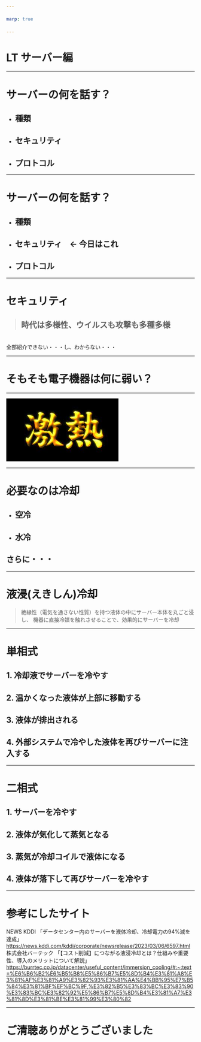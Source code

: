 ```yaml
---

marp: true

---
```


# LT サーバー編

---

# サーバーの何を話す？
- ## 種類
- ## セキュリティ
- ## プロトコル

---

# サーバーの何を話す？
- ## 種類
- ## セキュリティ　← 今日はこれ
- ## プロトコル

---

# セキュリティ
> ## 時代は多様性、ウイルスも攻撃も多種多様
<br>全部紹介できない・・・し、わからない・・・

---

# そもそも電子機器は何に弱い？

---

![bg](fig/gekiatu.jpeg)

---

# 必要なのは**冷却**
- ## 空冷
- ## 水冷
## さらに・・・
---

# **液浸(えきしん)冷却**
>  絶縁性（電気を通さない性質）を持つ液体の中にサーバー本体を丸ごと浸し、
 機器に直接冷媒を触れさせることで、効果的にサーバーを冷却

---

# 単相式
## 1. 冷却液でサーバーを冷やす
## 2. 温かくなった液体が上部に移動する
## 3. 液体が排出される
## 4. 外部システムで冷やした液体を再びサーバーに注入する

---

# 二相式
## 1. サーバーを冷やす
## 2. 液体が気化して蒸気となる
## 3. 蒸気が冷却コイルで液体になる
## 4. 液体が落下して再びサーバーを冷やす

---

# 参考にしたサイト
NEWS KDDI
「データセンター内のサーバーを液体冷却、冷却電力の94%減を達成」
https://news.kddi.com/kddi/corporate/newsrelease/2023/03/06/6597.html
<br>
株式会社バーテック
「【コスト削減】につながる液浸冷却とは？仕組みや重要性、導入のメリットについて解説」
https://burrtec.co.jp/datacenter/useful_content/immersion_cooling/#:~:text=%E6%B6%B2%E6%B5%B8%E5%86%B7%E5%8D%B4%E3%81%A8%E3%81%AF%E3%81%A9%E3%82%93%E3%81%AA%E4%BB%95%E7%B5%84%E3%81%BF%EF%BC%9F,%E3%82%B5%E3%83%BC%E3%83%90%E3%83%BC%E3%82%92%E5%86%B7%E5%8D%B4%E3%81%A7%E3%81%8D%E3%81%BE%E3%81%99%E3%80%82

---

# ご清聴ありがとうございました
